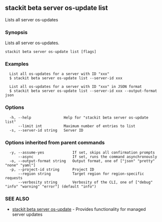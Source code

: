 ## stackit beta server os-update list

Lists all server os-updates

### Synopsis

Lists all server os-updates.

```
stackit beta server os-update list [flags]
```

### Examples

```
  List all os-updates for a server with ID "xxx"
  $ stackit beta server os-update list --server-id xxx

  List all os-updates for a server with ID "xxx" in JSON format
  $ stackit beta server os-update list --server-id xxx --output-format json
```

### Options

```
  -h, --help               Help for "stackit beta server os-update list"
      --limit int          Maximum number of entries to list
  -s, --server-id string   Server ID
```

### Options inherited from parent commands

```
  -y, --assume-yes             If set, skips all confirmation prompts
      --async                  If set, runs the command asynchronously
  -o, --output-format string   Output format, one of ["json" "pretty" "none" "yaml"]
  -p, --project-id string      Project ID
      --region string          Target region for region-specific requests
      --verbosity string       Verbosity of the CLI, one of ["debug" "info" "warning" "error"] (default "info")
```

### SEE ALSO

* [stackit beta server os-update](./stackit_beta_server_os-update.md)	 - Provides functionality for managed server updates

